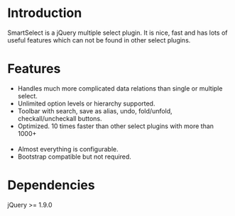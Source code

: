 # Introduction
SmartSelect is a jQuery multiple select plugin. It is nice, fast and has lots of useful features which can not be found in other select plugins.

# Features
- Handles much more complicated data relations than single or multiple select.
- Unlimited option levels or hierarchy supported.
- Toolbar with search, save as alias, undo, fold/unfold, checkall/uncheckall buttons.
- Optimized. 10 times faster than other select plugins with more than 1000+ <OPTION>
- Almost everything is configurable.
- Bootstrap compatible but not required.

# Dependencies
jQuery >= 1.9.0

